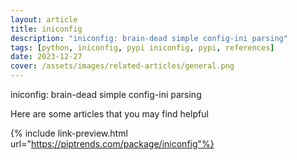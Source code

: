```yaml
---
layout: article
title: iniconfig
description: "iniconfig: brain-dead simple config-ini parsing"
tags: [python, iniconfig, pypi iniconfig, pypi, references]
date: 2023-12-27
cover: /assets/images/related-articles/general.png
---
```


iniconfig: brain-dead simple config-ini parsing

Here are some articles that you may find helpful

{% include link-preview.html url="https://piptrends.com/package/iniconfig"%}